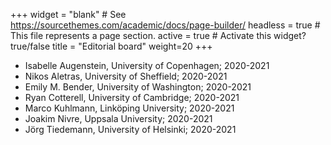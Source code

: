 +++
widget = "blank"  # See https://sourcethemes.com/academic/docs/page-builder/
headless = true  # This file represents a page section.
active = true  # Activate this widget? true/false
title = "Editorial board"
weight=20
+++

* Isabelle Augenstein, University of Copenhagen; 2020-2021
* Nikos Aletras, University of Sheffield; 2020-2021
* Emily M. Bender, University of Washington; 2020-2021
* Ryan Cotterell, University of Cambridge; 2020-2021
* Marco Kuhlmann, Linköping University; 2020-2021
* Joakim Nivre, Uppsala University; 2020-2021
* Jörg Tiedemann, University of Helsinki; 2020-2021
